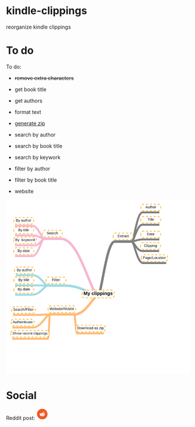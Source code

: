 # kindle-clippings
reorganize kindle clippings

# To do

To do:
* ~~remove extra characters~~
* get book title
* get authors
* format text
* [generate zip](https://stackoverflow.com/a/25650295/7972851)

* search by author
* search by book title
* search by keywork

* filter by author
* filter by book title

* website

![](res/mindmap.png)



# Social

Reddit post:
<a href="https://www.reddit.com/r/kindle/comments/cfkbzl/my_clippings_extract_and_organize_kindle/" rel="some text">![reddit post](/res/iconfinder_social-36_1591892.png)</a>
